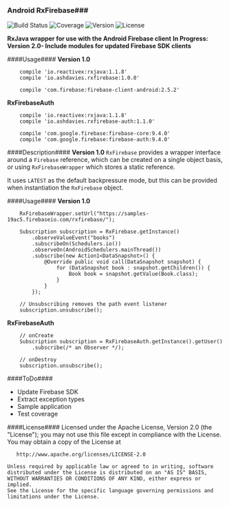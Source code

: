 ### Android RxFirebase###
![Build Status](https://img.shields.io/travis/ashdavies/android-rxfirebase.svg)
![Coverage](https://img.shields.io/codecov/c/github/ashdavies/android-rxfirebase.svg)
![Version](https://img.shields.io/badge/version-1.1.0-yellowgreen.svg)
![License](https://img.shields.io/badge/license-apache%202.0-blue.svg)

**RxJava wrapper for use with the Android Firebase client**
**In Progress: Version 2.0- Include modules for updated Firebase SDK clients**

####Usage####
**Version 1.0**
```android
    compile 'io.reactivex:rxjava:1.1.8'
    compile 'io.ashdavies.rxfirebase:1.0.0'
    
    compile 'com.firebase:firebase-client-android:2.5.2'
```

**RxFirebaseAuth**
```android
    compile 'io.reactivex:rxjava:1.1.8'
    compile 'io.ashdavies.rxfirebase-auth:1.1.0'
    
    compile 'com.google.firebase:firebase-core:9.4.0'
    compile 'com.google.firebase:firebase-auth:9.4.0'
```

####Description####
**Version 1.0**
`RxFirebase` provides a wrapper interface around a `Firebase` reference,
which can be created on a single object basis, or using `RxFirebaseWrapper`
which stores a static reference.

It uses `LATEST` as the default backpressure mode, but this can be provided
when instantiation the `RxFirebase` object.

####Usage####
**Version 1.0**
```android
    RxFirebaseWrapper.setUrl("https://samples-19ac5.firebaseio.com/rxfirebase/");
    
    Subscription subscription = RxFirebase.getInstance()
        .observeValueEvent("books")
        .subscribeOn(Schedulers.io())
        .observeOn(AndroidSchedulers.mainThread())
        .subscribe(new Action1<DataSnapshot>() {
            @Override public void call(DataSnapshot snapshot) {
                for (DataSnapshot book : snapshot.getChildren()) {
                    Book book = snapshot.getValue(Book.class);
                }
            }
        });
    
    // Unsubscribing removes the path event listener
    subscription.unsubscribe();
```

**RxFirebaseAuth**
```android
    // onCreate
    Subscription subscription = RxFirebaseAuth.getInstance().getUser()
        .subscribe(/* an Observer */);
    
    // onDestroy
    subscription.unsubscribe();
```

####ToDo####
- Update Firebase SDK
- Extract exception types
- Sample application
- Test coverage

####License####
    Licensed under the Apache License, Version 2.0 (the "License");
    you may not use this file except in compliance with the License.
    You may obtain a copy of the License at

       http://www.apache.org/licenses/LICENSE-2.0

    Unless required by applicable law or agreed to in writing, software
    distributed under the License is distributed on an "AS IS" BASIS,
    WITHOUT WARRANTIES OR CONDITIONS OF ANY KIND, either express or implied.
    See the License for the specific language governing permissions and
    limitations under the License.
